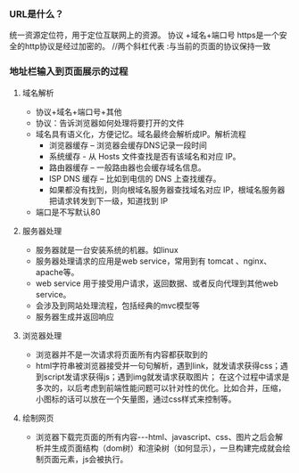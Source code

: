 ### URL是什么？
统一资源定位符，用于定位互联网上的资源。
协议 +域名+端口号
https是一个安全的http协议是经过加密的。
//两个斜杠代表 :与当前的页面的协议保持一致

### 地址栏输入到页面展示的过程
1. 域名解析
    - 协议+域名+端口号+其他
    - 协议：告诉浏览器如何处理将要打开的文件
    - 域名具有语义化，方便记忆。域名最终会解析成IP。解析流程
        - 浏览器缓存 – 浏览器会缓存DNS记录一段时间
        - 系统缓存 - 从 Hosts 文件查找是否有该域名和对应 IP。
        - 路由器缓存 – 一般路由器也会缓存域名信息。
        - ISP DNS 缓存 – 比如到电信的 DNS 上查找缓存。
        - 如果都没有找到，则向根域名服务器查找域名对应 IP，根域名服务器把请求转发到下一级，知道找到 IP
    - 端口是不写默认80

2. 服务器处理
    - 服务器就是一台安装系统的机器。如linux
    - 服务器处理请求的应用是web service，常用到有 tomcat  、nginx、apache等。
    - web service 用于接受用户请求，返回数据、或者反向代理到其他web service。
    - 会涉及到网站处理流程，包括经典的mvc模型等
    - 服务器生成并返回响应
3. 浏览器处理
    - 浏览器并不是一次请求将页面所有内容都获取到的
    - html字符串被浏览器接受并一句句解析，遇到link，就发请求获得css；遇到script发请求获得js；遇到img就发请求获取图片；
在这个过程中请求是多次的，以后考虑到前端性能问题可以针对性的优化。比如合并，压缩，小图标的话可以放在一个矢量图，通过css样式来控制等。
4. 绘制网页
    -  浏览器下载完页面的所有内容---html、javascript、css、图片之后会解析并生成页面结构（dom树）和渲染树（如何显示），一旦构建完成就会绘制页面元素，js会被执行。
